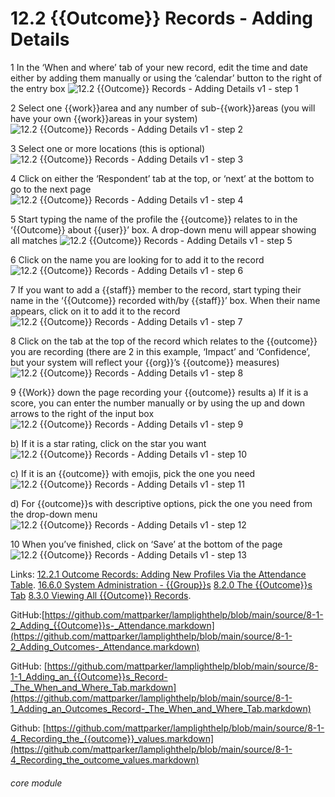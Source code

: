 # 12.2 {{Outcome}} Records - Adding Details

1 In the ‘When and where’ tab of your new record, edit the time and date either by adding them manually or using the ‘calendar’ button to the right of the entry box
![12.2 {{Outcome}} Records - Adding Details v1 - step 1](12.2_Outcome_Records_-_Adding_Details_v1_im_1.png)

2 Select one {{work}}area and any number of sub-{{work}}areas (you will have your own {{work}}areas in your system)
![12.2 {{Outcome}} Records - Adding Details v1 - step 2](12.2_Outcome_Records_-_Adding_Details_v1_im_2.png)

3  Select one or more locations (this is optional)
![12.2 {{Outcome}} Records - Adding Details v1 - step 3](12.2_Outcome_Records_-_Adding_Details_v1_im_3.png)

4 Click on either the ‘Respondent’ tab at the top, or ‘next’ at the bottom to go to the next page
![12.2 {{Outcome}} Records - Adding Details v1 - step 4](12.2_Outcome_Records_-_Adding_Details_v1_im_4.png)

5 Start typing the name of the profile the {{outcome}} relates to in the ‘{{Outcome}} about {{user}}’ box. A drop-down menu will appear showing all matches
![12.2 {{Outcome}} Records - Adding Details v1 - step 5](12.2_Outcome_Records_-_Adding_Details_v1_im_5.png)

6 Click on the name you are looking for to add it to the record
![12.2 {{Outcome}} Records - Adding Details v1 - step 6](12.2_Outcome_Records_-_Adding_Details_v1_im_6.png)

7 If you want to add a {{staff}} member to the record, start typing their name in the ‘{{Outcome}} recorded with/by {{staff}}’ box. When their name appears, click on it to add it to the record
![12.2 {{Outcome}} Records - Adding Details v1 - step 7](12.2_Outcome_Records_-_Adding_Details_v1_im_7.png)

8 Click on the tab at the top of the record which relates to the {{outcome}} you are recording (there are 2 in this example, ‘Impact’ and ‘Confidence’, but your system will reflect your {{org}}’s {{outcome}} measures)
![12.2 {{Outcome}} Records - Adding Details v1 - step 8](12.2_Outcome_Records_-_Adding_Details_v1_im_8.png)

9 {{Work}} down the page recording your {{outcome}} results
a) If it is a score, you can enter the number manually or by using the up and down arrows to the right of the input box
![12.2 {{Outcome}} Records - Adding Details v1 - step 9](12.2_Outcome_Records_-_Adding_Details_v1_im_9.png)

b) If it is a star rating, click on the star you want
![12.2 {{Outcome}} Records - Adding Details v1 - step 10](12.2_Outcome_Records_-_Adding_Details_v1_im_10.png)

c) If it is an {{outcome}} with emojis, pick the one you need
![12.2 {{Outcome}} Records - Adding Details v1 - step 11](12.2_Outcome_Records_-_Adding_Details_v1_im_11.png)

d) For {{outcome}}s with descriptive options, pick the one you need from the drop-down menu
![12.2 {{Outcome}} Records - Adding Details v1 - step 12](12.2_Outcome_Records_-_Adding_Details_v1_im_12.png)

10 When you’ve finished, click on ‘Save’ at the bottom of the page
![12.2 {{Outcome}} Records - Adding Details v1 - step 13](12.2_Outcome_Records_-_Adding_Details_v1_im_13.png)

Links:
[12.2.1 Outcome Records: Adding New Profiles Via the Attendance Table](/help/index/p/12.2.1).
[16.6.0 System Administration - {{Group}}s](https://lamplight.online/en/help/index/p/16.6.0)
[8.2.0 The {{Outcome}}s Tab](https://lamplight.online/en/help/index/p/8.2.0)
[8.3.0 Viewing All {{Outcome}} Records](https://lamplight.online/en/help/index/p/8.3.0).

GitHub:[https://github.com/mattparker/lamplighthelp/blob/main/source/8-1-2_Adding_{{Outcome}}s-_Attendance.markdown](https://github.com/mattparker/lamplighthelp/blob/main/source/8-1-2_Adding_Outcomes-_Attendance.markdown)

GitHub: [https://github.com/mattparker/lamplighthelp/blob/main/source/8-1-1_Adding_an_{{Outcome}}s_Record-_The_When_and_Where_Tab.markdown](https://github.com/mattparker/lamplighthelp/blob/main/source/8-1-1_Adding_an_Outcomes_Record-_The_When_and_Where_Tab.markdown)

Github: [https://github.com/mattparker/lamplighthelp/blob/main/source/8-1-4_Recording_the_{{outcome}}_values.markdown](https://github.com/mattparker/lamplighthelp/blob/main/source/8-1-4_Recording_the_outcome_values.markdown)


###### core module